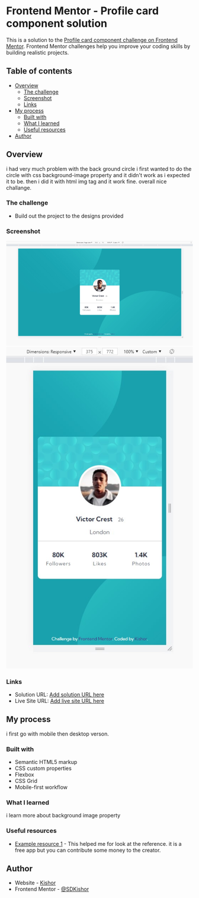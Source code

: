# Frontend Mentor - Profile card component solution

This is a solution to the [Profile card component challenge on Frontend Mentor](https://www.frontendmentor.io/challenges/profile-card-component-cfArpWshJ). Frontend Mentor challenges help you improve your coding skills by building realistic projects.

## Table of contents

- [Overview](#overview)
  - [The challenge](#the-challenge)
  - [Screenshot](#screenshot)
  - [Links](#links)
- [My process](#my-process)
  - [Built with](#built-with)
  - [What I learned](#what-i-learned)
  - [Useful resources](#useful-resources)
- [Author](#author)

## Overview

i had very much problem with the back ground circle i first wanted to do the circle with css background-image property and it didn't work as i expected it to be. then i did it with html img tag and it work fine. overall nice challange.

### The challenge

- Build out the project to the designs provided

### Screenshot

<img src="./Screenshot/Screenshot 2021-10-06 194636.jpg" alt="">
  <img src="./Screenshot/Screenshot 2021-10-06 194656.jpg" alt="">

### Links

- Solution URL: [Add solution URL here](https://your-solution-url.com)
- Live Site URL: [Add live site URL here](https://sdkishor.github.io/profile-card-component-main/)

## My process

i first go with mobile then desktop verson.

### Built with

- Semantic HTML5 markup
- CSS custom properties
- Flexbox
- CSS Grid
- Mobile-first workflow

### What I learned

i learn more about background image property

### Useful resources

- [Example resource 1](https://www.pureref.com/) - This helped me for look at the reference. it is a free app but you can contribute some money to the creator.

## Author

- Website - [Kishor]()
- Frontend Mentor - [@SDKishor](https://www.frontendmentor.io/profile/SDKishor)
